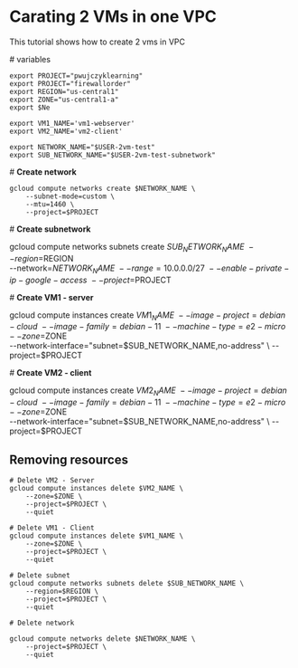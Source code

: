# Carating 2 VMs in one VPC
This tutorial shows how to create 2 vms in VPC 

\# variables
```
export PROJECT="pwujczyklearning"
export PROJECT="firewallorder"
export REGION="us-central1"
export ZONE="us-central1-a"
export $Ne

export VM1_NAME='vm1-webserver'
export VM2_NAME='vm2-client'

export NETWORK_NAME="$USER-2vm-test"
export SUB_NETWORK_NAME="$USER-2vm-test-subnetwork"
```



\# **Create network**
```
gcloud compute networks create $NETWORK_NAME \
    --subnet-mode=custom \
    --mtu=1460 \
    --project=$PROJECT
```

\# **Create subnetwork**

gcloud compute networks subnets create $SUB_NETWORK_NAME \
    --region=$REGION \
    --network=$NETWORK_NAME \
    --range=10.0.0.0/27 \
    --enable-private-ip-google-access \
    --project=$PROJECT

\# **Create VM1 - server**

gcloud compute instances create $VM1_NAME \
    --image-project=debian-cloud \
    --image-family=debian-11 \
    --machine-type=e2-micro \
    --zone=$ZONE \
    --network-interface="subnet=$SUB_NETWORK_NAME,no-address" \
    --project=$PROJECT 

\# **Create VM2 - client**

gcloud compute instances create $VM2_NAME \
    --image-project=debian-cloud \
    --image-family=debian-11 \
    --machine-type=e2-micro \
    --zone=$ZONE \
    --network-interface="subnet=$SUB_NETWORK_NAME,no-address" \
    --project=$PROJECT 

## Removing resources


```
# Delete VM2 - Server
gcloud compute instances delete $VM2_NAME \
    --zone=$ZONE \
    --project=$PROJECT \
    --quiet
```
```
# Delete VM1 - Client
gcloud compute instances delete $VM1_NAME \
    --zone=$ZONE \
    --project=$PROJECT \
    --quiet
```
```
# Delete subnet
gcloud compute networks subnets delete $SUB_NETWORK_NAME \
    --region=$REGION \
    --project=$PROJECT \
    --quiet
```
```
# Delete network

gcloud compute networks delete $NETWORK_NAME \
    --project=$PROJECT \
    --quiet
```